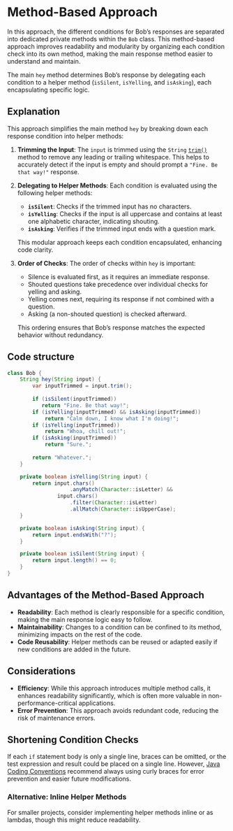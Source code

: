 # Method-Based Approach

In this approach, the different conditions for Bob’s responses are separated into dedicated private methods within the `Bob` class. This method-based approach improves readability and modularity by organizing each condition check into its own method, making the main response method easier to understand and maintain.

The main `hey` method determines Bob’s response by delegating each condition to a helper method (`isSilent`, `isYelling`, and `isAsking`), each encapsulating specific logic.

## Explanation

This approach simplifies the main method `hey` by breaking down each response condition into helper methods:

1. **Trimming the Input**: 
   The `input` is trimmed using the `String` [`trim()`][trim] method to remove any leading or trailing whitespace. This helps to accurately detect if the input is empty and should prompt a `"Fine. Be that way!"` response.

2. **Delegating to Helper Methods**:
   Each condition is evaluated using the following helper methods:

   - **`isSilent`**: Checks if the trimmed input has no characters.
   - **`isYelling`**: Checks if the input is all uppercase and contains at least one alphabetic character, indicating shouting.
   - **`isAsking`**: Verifies if the trimmed input ends with a question mark.

   This modular approach keeps each condition encapsulated, enhancing code clarity.

3. **Order of Checks**:
   The order of checks within `hey` is important:
   - Silence is evaluated first, as it requires an immediate response.
   - Shouted questions take precedence over individual checks for yelling and asking.
   - Yelling comes next, requiring its response if not combined with a question.
   - Asking (a non-shouted question) is checked afterward.

   This ordering ensures that Bob’s response matches the expected behavior without redundancy.

## Code structure

```java
class Bob {
    String hey(String input) {
        var inputTrimmed = input.trim();
        
        if (isSilent(inputTrimmed))
           return "Fine. Be that way!";
        if (isYelling(inputTrimmed) && isAsking(inputTrimmed))
            return "Calm down, I know what I'm doing!";
        if (isYelling(inputTrimmed))
            return "Whoa, chill out!";
        if (isAsking(inputTrimmed))
            return "Sure.";
            
        return "Whatever.";
    }

    private boolean isYelling(String input) {
        return input.chars()
                    .anyMatch(Character::isLetter) &&
                input.chars()
                    .filter(Character::isLetter)
                    .allMatch(Character::isUpperCase);
    }

    private boolean isAsking(String input) {
        return input.endsWith("?");
    }

    private boolean isSilent(String input) {
        return input.length() == 0;
    }
}
```

## Advantages of the Method-Based Approach

- **Readability**: Each method is clearly responsible for a specific condition, making the main response logic easy to follow.
- **Maintainability**: Changes to a condition can be confined to its method, minimizing impacts on the rest of the code.
- **Code Reusability**: Helper methods can be reused or adapted easily if new conditions are added in the future.

## Considerations

- **Efficiency**: While this approach introduces multiple method calls, it enhances readability significantly, which is often more valuable in non-performance-critical applications.
- **Error Prevention**: This approach avoids redundant code, reducing the risk of maintenance errors.

## Shortening Condition Checks

If each `if` statement body is only a single line, braces can be omitted, or the test expression and result could be placed on a single line. However, [Java Coding Conventions][coding-conventions] recommend always using curly braces for error prevention and easier future modifications.

### Alternative: Inline Helper Methods

For smaller projects, consider implementing helper methods inline or as lambdas, though this might reduce readability.

[trim]: https://docs.oracle.com/javase/7/docs/api/java/lang/String.html#trim()
[coding-conventions]: https://www.oracle.com/java/technologies/javase/codeconventions-statements.html#449
